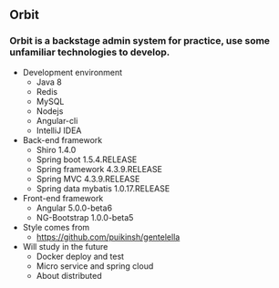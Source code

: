 ## Orbit
### Orbit is a backstage admin system for practice, use some unfamiliar technologies to develop.
* Development environment
  + Java 8
  + Redis
  + MySQL
  + Nodejs
  + Angular-cli
  + IntelliJ IDEA
* Back-end framework
  + Shiro 1.4.0
  + Spring boot 1.5.4.RELEASE
  + Spring framework 4.3.9.RELEASE  
  + Spring MVC 4.3.9.RELEASE
  + Spring data mybatis 1.0.17.RELEASE
* Front-end framework
  + Angular 5.0.0-beta6
  + NG-Bootstrap 1.0.0-beta5
* Style comes from 
  + https://github.com/puikinsh/gentelella
* Will study in the future
  + Docker deploy and test
  + Micro service and spring cloud
  + About distributed
